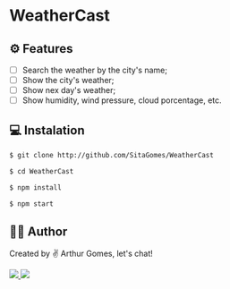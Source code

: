 # WeatherCast

## :gear: Features
- [ ] Search the weather by the city's name;
- [ ] Show the city's weather;
- [ ] Show nex day's weather;
- [ ] Show humidity, wind pressure, cloud porcentage, etc. 

## :computer: Instalation
```bash
$ git clone http://github.com/SitaGomes/WeatherCast

$ cd WeatherCast

$ npm install

$ npm start

```

## :raising_hand_man: Author

Created by ✌ Arthur Gomes, let's chat!

<a href="https://www.linkedin.com/in/arthur-sita-gomes-3683221b3/">
    <img src="https://pt.pngtree.com/so/ícones-linkedin"/>
</a>

<a href="https://twitter.com/ArthurSitaGomes">
    <img src="https://pt.pngtree.com/so/ícones-twitter"/>
</a>
